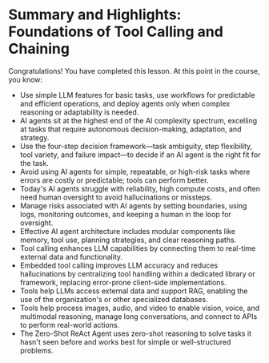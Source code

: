 # Summary and Highlights: Foundations of Tool Calling and Chaining

Congratulations! You have completed this lesson. At this point in the course, you know: 

- Use simple LLM features for basic tasks, use workflows for predictable and efficient operations, and deploy agents only when complex reasoning or adaptability is needed.
- AI agents sit at the highest end of the AI complexity spectrum, excelling at tasks that require autonomous decision-making, adaptation, and strategy. 
- Use the four-step decision framework—task ambiguity, step flexibility, tool variety, and failure impact—to decide if an AI agent is the right fit for the task. 
- Avoid using AI agents for simple, repeatable, or high-risk tasks where errors are costly or predictable; tools can perform better. 
- Today's AI agents struggle with reliability, high compute costs, and often need human oversight to avoid hallucinations or missteps. 
- Manage risks associated with AI agents by setting boundaries, using logs, monitoring outcomes, and keeping a human in the loop for oversight. 
- Effective AI agent architecture includes modular components like memory, tool use, planning strategies, and clear reasoning paths.
- Tool calling enhances LLM capabilities by connecting them to real-time external data and functionality. 
- Embedded tool calling improves LLM accuracy and reduces hallucinations by centralizing tool handling within a dedicated library or framework, replacing error-prone client-side implementations.
- Tools help LLMs access external data and support RAG, enabling the use of the organization's or other specialized databases.
- Tools help process images, audio, and video to enable vision, voice, and multimodal reasoning, manage long conversations, and connect to APIs to perform real-world actions.
- The Zero-Shot ReAct Agent uses zero-shot reasoning to solve tasks it hasn't seen before and works best for simple or well-structured problems.
